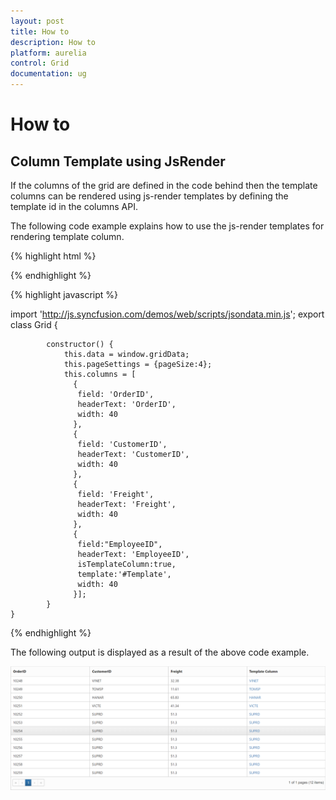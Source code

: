 ```yaml
---
layout: post
title: How to
description: How to
platform: aurelia
control: Grid
documentation: ug
---
```

# How to

## Column Template using JsRender

If the columns of the grid are defined in the code behind then the template columns can be rendered using js-render templates by defining the template id in the columns API.

The following code example explains how to use the js-render templates for rendering template column.

{% highlight html %}

<template>

   <ej-grid e-data-source.bind="gridData"
            e-allow-paging="true"
            e-page-settings.bind="pageSettings"
            e-columns.bind="columns">
   </ej-grid>
   
   <script id="Template" type="text/x-jsrender"> 
         <a href="https://www.syncfusion.com">{{:CustomerID}}</a> 
   </script>

</template>

{% endhighlight %}

{% highlight javascript %}

import 'http://js.syncfusion.com/demos/web/scripts/jsondata.min.js';
  export class Grid {
    
            constructor() {
			    this.data = window.gridData;
                this.pageSettings = {pageSize:4};
                this.columns = [  
                  {  
                   field: 'OrderID',  
                   headerText: 'OrderID',  
                   width: 40  
                  },
                  {  
                   field: 'CustomerID',  
                   headerText: 'CustomerID',  
                   width: 40  
                  },
                  {  
                   field: 'Freight',  
                   headerText: 'Freight',  
                   width: 40  
                  },
                  {  
                   field:"EmployeeID",  
                   headerText: 'EmployeeID',  
                   isTemplateColumn:true,  
                   template:'#Template',  
                   width: 40  
                  }];  
			}
    }
    
{% endhighlight %}


The following output is displayed as a result of the above code example.

![](columns_images/columns_img2.PNG)

